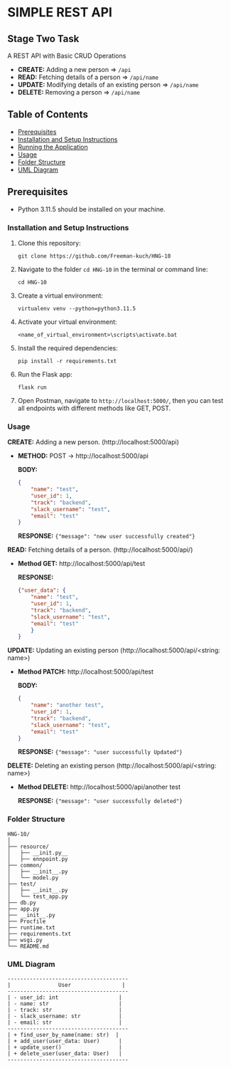 # SIMPLE REST API

## Stage Two Task
A REST API with Basic CRUD Operations
- **CREATE:** Adding a new person => `/api`
- **READ:** Fetching details of a person => `/api/name`
- **UPDATE:** Modifying details of an existing person => `/api/name`
- **DELETE:** Removing a person => `/api/name`

## Table of Contents
- [Prerequisites](#prerequisites)
- [Installation and Setup Instructions](#installation-and-setup-instructions)
- [Running the Application](#running-the-application)
- [Usage](#usage)
- [Folder Structure](#folder-structure)
- [UML Diagram](#uml-diagram)

## Prerequisites
- Python 3.11.5 should be installed on your machine.

### Installation and Setup Instructions

1. Clone this repository:

   ```shell
   git clone https://github.com/Freeman-kuch/HNG-10
   ```

2. Navigate to the folder `cd HNG-10` in the terminal or command line:
   ```shell
   cd HNG-10
   ```

3. Create a virtual environment:

   ```shell
   virtualenv venv --python=python3.11.5
   ```

4. Activate your virtual environment:

   ```shell
   <name_of_virtual_environment>\scripts\activate.bat
   ```

5. Install the required dependencies:

   ```shell
   pip install -r requirements.txt
   ```

6. Run the Flask app:

   ```shell
   flask run
   ```

7. Open Postman, navigate to `http://localhost:5000/`, then you can test all endpoints with different methods like GET, POST.

### Usage

**CREATE:** Adding a new person. (http://localhost:5000/api)
- **METHOD:** POST -> http://localhost:5000/api

   **BODY:**
   ```json
   {
       "name": "test",
       "user_id": 1,
       "track": "backend",
       "slack_username": "test",
       "email": "test"
   }
   ```

   **RESPONSE:**  `{"message": "new user successfully created"}`

**READ:** Fetching details of a person. (http://localhost:5000/api/<string :name>)
- **Method GET:** http://localhost:5000/api/test

   **RESPONSE:**
   ```json
   {"user_data": {
       "name": "test",
       "user_id": 1,
       "track": "backend",
       "slack_username": "test",
       "email": "test"
       }
   }
   ```

**UPDATE:** Updating an existing person (http://localhost:5000/api/<string: name>)
- **Method PATCH:** http://localhost:5000/api/test

   **BODY:**
   ```json
   {
       "name": "another test",
       "user_id": 1,
       "track": "backend",
       "slack_username": "test",
       "email": "test"
   }
   ```

   **RESPONSE:** `{"message": "user successfully Updated"}`

**DELETE:** Deleting an existing person (http://localhost:5000/api/<string: name>)
- **Method DELETE:** http://localhost:5000/api/another test

   **RESPONSE:** `{"message": "user successfully deleted"}`

### Folder Structure

```plaintext
HNG-10/
│
├── resource/
│   ├── __init.py__
│   ├── ennpoint.py
├── common/
│   ├── __init__.py
│   └── model.py
├── test/
│   ├── __init__.py
│   └── test_app.py
├── db.py
├── app.py
├── __init__.py
├── Procfile
├── runtime.txt
├── requirements.txt
├── wsgi.py
└── README.md
```

### UML Diagram

```plaintext
--------------------------------------
|               User                |
--------------------------------------
| - user_id: int                   |
| - name: str                      |
| - track: str                     |
| - slack_username: str            |
| - email: str                     |
--------------------------------------
| + find_user_by_name(name: str)  |
| + add_user(user_data: User)      |
| + update_user()                  |
| + delete_user(user_data: User)   |
--------------------------------------
```

